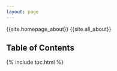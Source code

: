 ```yaml
---
layout: page
---
```

{{site.homepage_about}}
{{site.all_about}}

## Table of Contents

{% include toc.html %}